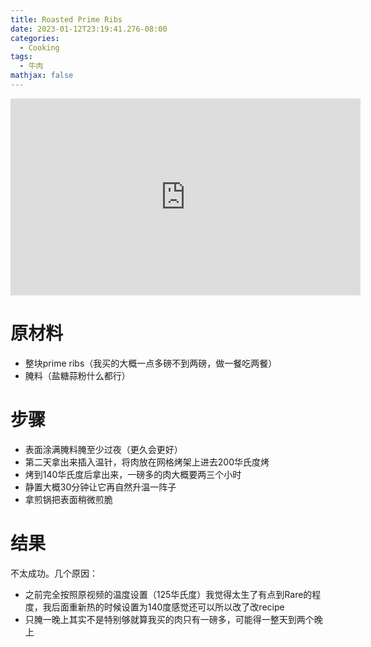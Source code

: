 ```yaml
---
title: Roasted Prime Ribs
date: 2023-01-12T23:19:41.276-08:00
categories:
  - Cooking
tags:
  - 牛肉
mathjax: false
---
```

<iframe width="560" height="315" src="https://www.youtube.com/embed/dzyGsiAuMjI" title="YouTube video player" frameborder="0" allow="accelerometer; autoplay; clipboard-write; encrypted-media; gyroscope; picture-in-picture; web-share" allowfullscreen></iframe>





# 原材料

- 整块prime ribs（我买的大概一点多磅不到两磅，做一餐吃两餐）
- 腌料（盐糖蒜粉什么都行）

# 步骤

- 表面涂满腌料腌至少过夜（更久会更好）
- 第二天拿出来插入温针，将肉放在网格烤架上进去200华氏度烤
- 烤到140华氏度后拿出来，一磅多的肉大概要两三个小时
- 静置大概30分钟让它再自然升温一阵子
- 拿煎锅把表面稍微煎脆

# 结果

不太成功。几个原因：

- 之前完全按照原视频的温度设置（125华氏度）我觉得太生了有点到Rare的程度，我后面重新热的时候设置为140度感觉还可以所以改了改recipe
- 只腌一晚上其实不是特别够就算我买的肉只有一磅多，可能得一整天到两个晚上




